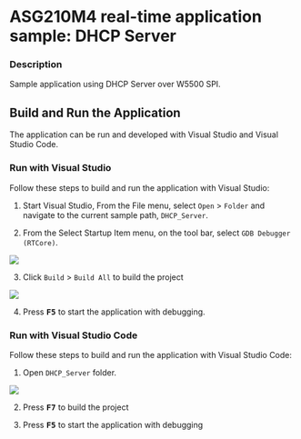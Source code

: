 # ASG210M4 real-time application sample: DHCP Server

### Description

Sample application using DHCP Server over W5500 SPI.


## Build and Run the Application

The application can be run and developed with Visual Studio and Visual Studio Code.

### Run with Visual Studio

Follow these steps to build and run the application with Visual Studio:

1. Start Visual Studio, From the File menu, select `Open` > `Folder` and navigate to the current sample path, `DHCP_Server`.

2. From the Select Startup Item menu, on the tool bar, select `GDB Debugger (RTCore)`.

<img src="https://github.com/WIZnet-Azure-Sphere/ASG200_App/blob/master/Docs/references/visual-studio-select-gdb-debugger-rt.png?raw=true"/>


3. Click `Build` > `Build All` to build the project

<img src="https://github.com/WIZnet-Azure-Sphere/ASG200_App/blob/master/Docs/references/visual-studio-build-the-project.png?raw=true">

4. Press <kbd>**F5**</kbd> to start the application with debugging.


### Run with Visual Studio Code

Follow these steps to build and run the application with Visual Studio Code:

1. Open `DHCP_Server` folder.

<img src="https://github.com/WIZnet-Azure-Sphere/ASG200_App/blob/master/Docs/references/visual-studio-code-open-project-folder.png?raw=true">


2. Press <kbd>**F7**</kbd> to build the project

3. Press <kbd>**F5**</kbd> to start the application with debugging
